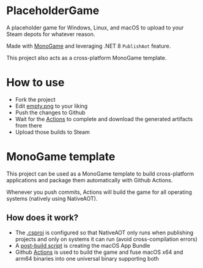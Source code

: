 # PlaceholderGame

A placeholder game for Windows, Linux, and macOS to upload to your Steam depots for whatever reason.

Made with [MonoGame](https://monogame.net/) and leveraging .NET 8 ```PublishAot``` feature.

This project also acts as a cross-platform MonoGame template.

# How to use

- Fork the project
- Edit [empty.png](blob/main/PlaceholderGame/Content/empty.png) to your liking
- Push the changes to Github
- Wait for the [Actions](actions/) to complete and download the generated artifacts from there
- Upload those builds to Steam

# MonoGame template

This project can be used as a MonoGame template to build cross-platform applications and package them automatically with Github Actions.

Whenever you push commits, Actions will build the game for all operating systems (natively using NativeAOT).

## How does it work?

- The [.csproj](blob/main/PlaceholderGame/PlaceholderGame.csproj) is configured so that NativeAOT only runs when publishing projects and only on systems it can run (avoid cross-compilation errors)
- A [post-build script](blob/main/PlaceholderGame/post_build.ps1) is creating the macOS App Bundle
- Github [Actions](blob/main/.github/workflows/build.yml) is used to build the game and fuse macOS x64 and arm64 binaries into one universal binary supporting both
